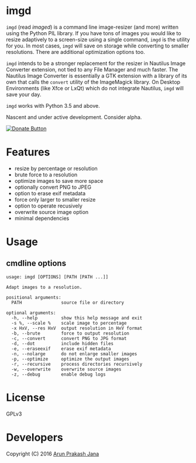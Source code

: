 # imgd

`imgd` (read *imaged*) is a command line image-resizer (and more) written using the Python PIL library. If you have tons of images you would like to resize adaptively to a screen-size using a single command, `imgd` is the utility for you. In most cases, `imgd` will save on storage while converting to smaller resolutions. There are additional optimization options too.

`imgd` intends to be a stronger replacement for the resizer in Nautilus Image Converter extension, not tied to any File Manager and much faster. The Nautilus Image Converter is essentially a GTK extension with a library of its own that calls the `convert` utility of the ImageMagick library. On Desktop Environments (like Xfce or LxQt) which do not integrate Nautilus, `imgd` will save your day.

`imgd` works with Python 3.5 and above.

Nascent and under active development. Consider alpha.

[![Donate Button](https://img.shields.io/badge/paypal-donate-orange.svg?maxAge=2592000)](https://www.paypal.com/cgi-bin/webscr?cmd=_s-xclick&hosted_button_id=RMLTQ76JSXJ4Q)

# Features

- resize by percentage or resolution
- brute force to a resolution
- optimize images to save more space
- optionally convert PNG to JPEG
- option to erase exif metadata
- force only larger to smaller resize
- option to operate recusively
- overwrite source image option
- minimal dependencies

# Usage

## cmdline options

    usage: imgd [OPTIONS] [PATH [PATH ...]]

    Adapt images to a resolution.

    positional arguments:
      PATH               source file or directory

    optional arguments:
      -h, --help         show this help message and exit
      -s %, --scale %    scale image to percentage
      -x HxV, --res HxV  output resolution in HxV format
      -b, --brute        force to output resolution
      -c, --convert      convert PNG to JPG format
      -d, --dot          include hidden files
      -e, --eraseexif    erase exif metadata
      -n, --nolarge      do not enlarge smaller images
      -p, --optimize     optimize the output images
      -r, --recursive    process directories recursively
      -w, --overwrite    overwrite source images
      -z, --debug        enable debug logs

# License

GPLv3

# Developers

Copyright (C) 2016 [Arun Prakash Jana](mailto:engineerarun@gmail.com)

